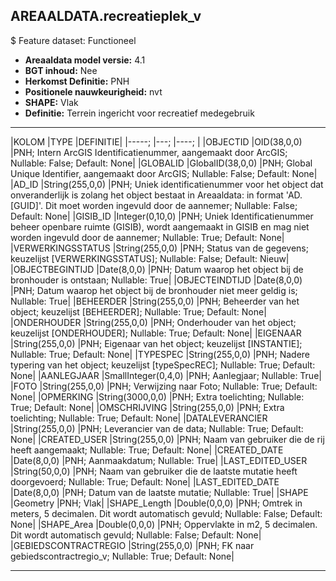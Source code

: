 ﻿## AREAALDATA.recreatieplek_v

$ Feature dataset: Functioneel


* __Areaaldata model versie:__ 4.1
* __BGT inhoud:__ Nee
* __Herkomst Definitie:__ PNH
* __Positionele nauwkeurigheid:__ nvt
* __SHAPE:__ Vlak
* __Definitie:__ Terrein ingericht voor recreatief medegebruik

***

|KOLOM                               |TYPE                |DEFINITIE|
|-----;                              |---;                |----;    |
|OBJECTID                            |OID(38,0,0)         |PNH; Intern ArcGIS Identificatienummer, aangemaakt door ArcGIS; Nullable: False; Default: None|
|GLOBALID                            |GlobalID(38,0,0)    |PNH; Global Unique Identifier,  aangemaakt door ArcGIS; Nullable: False; Default: None|
|AD_ID                               |String(255,0,0)     |PNH; Uniek identificatienummer voor het object dat onveranderlijk is zolang het object bestaat in Areaaldata: in format 'AD.[GUID]'. Dit moet worden ingevuld door de aannemer; Nullable: False; Default: None|
|GISIB_ID                            |Integer(0,10,0)     |PNH; Uniek Identificatienummer beheer openbare ruimte (GISIB), wordt aangemaakt in GISIB en mag niet worden ingevuld door de aannemer; Nullable: True; Default: None|
|VERWERKINGSSTATUS                   |String(255,0,0)     |PNH; Status van de gegevens; keuzelijst [VERWERKINGSSTATUS]; Nullable: False; Default: Nieuw|
|OBJECTBEGINTIJD                     |Date(8,0,0)         |PNH; Datum waarop het object bij de bronhouder is ontstaan; Nullable: True|
|OBJECTEINDTIJD                      |Date(8,0,0)         |PNH; Datum waarop het object bij de bronhouder niet meer geldig is; Nullable: True|
|BEHEERDER                           |String(255,0,0)     |PNH; Beheerder van het object; keuzelijst [BEHEERDER]; Nullable: True; Default: None|
|ONDERHOUDER                         |String(255,0,0)     |PNH; Onderhouder van het object; keuzelijst [ONDERHOUDER]; Nullable: True; Default: None|
|EIGENAAR                            |String(255,0,0)     |PNH; Eigenaar van het object; keuzelijst [INSTANTIE]; Nullable: True; Default: None|
|TYPESPEC                            |String(255,0,0)     |PNH; Nadere typering van het object; keuzelijst [typeSpecREC]; Nullable: True; Default: None|
|AANLEGJAAR                          |SmallInteger(0,4,0) |PNH; Aanlegjaar; Nullable: True|
|FOTO                                |String(255,0,0)     |PNH; Verwijzing naar Foto; Nullable: True; Default: None|
|OPMERKING                           |String(3000,0,0)    |PNH; Extra toelichting; Nullable: True; Default: None|
|OMSCHRIJVING                        |String(255,0,0)     |PNH; Extra toelichting; Nullable: True; Default: None|
|DATALEVERANCIER                     |String(255,0,0)     |PNH; Leverancier van de data; Nullable: True; Default: None|
|CREATED_USER                        |String(255,0,0)     |PNH; Naam van gebruiker die de rij heeft aangemaakt; Nullable: True; Default: None|
|CREATED_DATE                        |Date(8,0,0)         |PNH; Aanmaakdatum; Nullable: True|
|LAST_EDITED_USER                    |String(50,0,0)      |PNH; Naam van gebruiker die de laatste mutatie heeft doorgevoerd; Nullable: True; Default: None|
|LAST_EDITED_DATE                    |Date(8,0,0)         |PNH; Datum van de laatste mutatie; Nullable: True|
|SHAPE                               |Geometry            |PNH; Vlak|
|SHAPE_Length                        |Double(0,0,0)       |PNH; Omtrek in meters, 5 decimalen. Dit wordt automatisch gevuld; Nullable: False; Default: None|
|SHAPE_Area                          |Double(0,0,0)       |PNH; Oppervlakte in m2, 5 decimalen. Dit wordt automatisch gevuld; Nullable: False; Default: None|
|GEBIEDSCONTRACTREGIO                |String(255,0,0)     |PNH; FK naar gebiedscontractregio_v; Nullable: True; Default: None|


***
